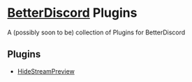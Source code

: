 # [BetterDiscord](https://github.com/BetterDiscord/BetterDiscord) Plugins

A (possibly soon to be) collection of Plugins for BetterDiscord

## Plugins
 - [HideStreamPreview](https://github.com/danegottwald/BetterDiscordPlugins/HideStreamPreview)
